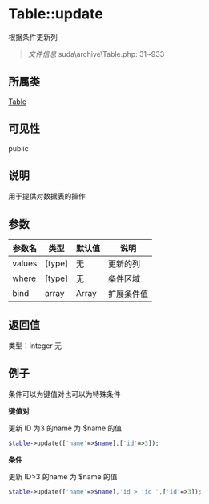 # Table::update
根据条件更新列
> *文件信息* suda\archive\Table.php: 31~933
## 所属类 

[Table](../Table.md)

## 可见性

  public  
## 说明


用于提供对数据表的操作


## 参数

| 参数名 | 类型 | 默认值 | 说明 |
|--------|-----|-------|-------|
| values |  [type] | 无 |  更新的列 |
| where |  [type] | 无 |  条件区域 |
| bind |  array | Array |  扩展条件值 |

## 返回值
类型：integer
无

## 例子


条件可以为键值对也可以为特殊条件

**键值对**

更新 ID 为3 的name 为 $name 的值

```php
$table->update(['name'=>$name],['id'=>3]);
```

**条件**

更新 ID>3 的name 为 $name 的值

```php
$table->update(['name'=>$name],'id > :id ',['id'=>3]);
```